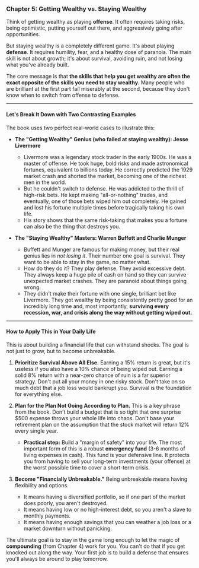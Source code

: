 ### **Chapter 5: Getting Wealthy vs. Staying Wealthy**

Think of getting wealthy as playing **offense**. It often requires taking risks, being optimistic, putting yourself out there, and aggressively going after opportunities.

But staying wealthy is a completely different game. It's about playing **defense**. It requires humility, fear, and a healthy dose of paranoia. The main skill is not about growth; it's about survival, avoiding ruin, and not losing what you've already built.

The core message is that **the skills that help you get wealthy are often the exact opposite of the skills you need to stay wealthy.** Many people who are brilliant at the first part fail miserably at the second, because they don't know when to switch from offense to defense.

---

#### **Let's Break It Down with Two Contrasting Examples**

The book uses two perfect real-world cases to illustrate this:

*   **The "Getting Wealthy" Genius (who failed at staying wealthy): Jesse Livermore**
    *   Livermore was a legendary stock trader in the early 1900s. He was a master of offense. He took huge, bold risks and made astronomical fortunes, equivalent to billions today. He correctly predicted the 1929 market crash and shorted the market, becoming one of the richest men in the world.
    *   But he couldn't switch to defense. He was addicted to the thrill of high-risk bets. He kept making "all-or-nothing" trades, and eventually, one of those bets wiped him out completely. He gained and lost his fortune multiple times before tragically taking his own life.
    *   His story shows that the same risk-taking that makes you a fortune can also be the thing that destroys you.

*   **The "Staying Wealthy" Masters: Warren Buffett and Charlie Munger**
    *   Buffett and Munger are famous for making money, but their real genius lies in *not losing it*. Their number one goal is survival. They want to be able to stay in the game, no matter what.
    *   How do they do it? They play defense. They avoid excessive debt. They always keep a huge pile of cash on hand so they can survive unexpected market crashes. They are paranoid about things going wrong.
    *   They didn't make their fortune with one single, brilliant bet like Livermore. They got wealthy by being consistently pretty good for an incredibly long time and, most importantly, **surviving every recession, war, and crisis along the way without getting wiped out.**

---

#### **How to Apply This in Your Daily Life**

This is about building a financial life that can withstand shocks. The goal is not just to grow, but to become unbreakable.

1.  **Prioritize Survival Above All Else.** Earning a 15% return is great, but it's useless if you also have a 10% chance of being wiped out. Earning a solid 8% return with a near-zero chance of ruin is a far superior strategy. Don't put all your money in one risky stock. Don't take on so much debt that a job loss would bankrupt you. Survival is the foundation for everything else.

2.  **Plan for the Plan Not Going According to Plan.** This is a key phrase from the book. Don't build a budget that is so tight that one surprise $500 expense throws your whole life into chaos. Don't base your retirement plan on the assumption that the stock market will return 12% every single year.
    *   **Practical step:** Build a "margin of safety" into your life. The most important form of this is a robust **emergency fund** (3-6 months of living expenses in cash). This fund is your defensive line. It protects you from having to sell your long-term investments (your offense) at the worst possible time to cover a short-term crisis.

3.  **Become "Financially Unbreakable."** Being unbreakable means having flexibility and options.
    *   It means having a diversified portfolio, so if one part of the market does poorly, you aren't destroyed.
    *   It means having low or no high-interest debt, so you aren't a slave to monthly payments.
    *   It means having enough savings that you can weather a job loss or a market downturn without panicking.

The ultimate goal is to stay in the game long enough to let the magic of **compounding** (from Chapter 4) work for you. You can't do that if you get knocked out along the way. Your first job is to build a defense that ensures you'll always be around to play tomorrow.
